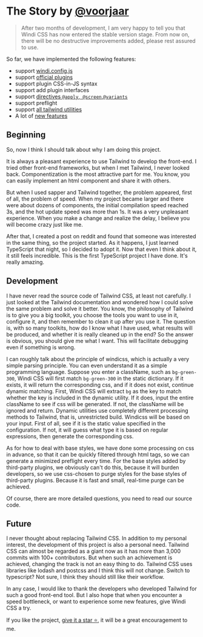 [Windi CSS]: https://github.com/windicss/windicss

# The Story <span class="text-base text-gray-500">by [@voorjaar](https://github.com/voorjaar)</span>

> After two months of development, I am very happy to tell you that Windi CSS has now entered the stable version stage. From now on, there will be no destructive improvements added, please rest assured to use.

So far, we have implemented the following features:

- support [windi.config.js](/guide/configuration)
- support [official plugins](/plugins/)
- support plugin CSS-in-JS syntax
- support add plugin interfaces
- support [directives `@apply`,` @screen`,`@variants`](/features/directives)
- support preflight
- support [all tailwind utilities](/utilities/)
- A lot of [new features](/features/)

## Beginning

So, now I think I should talk about why I am doing this project.

It is always a pleasant experience to use Tailwind to develop the front-end. I tried other front-end frameworks, but when I met Tailwind, I never looked back. Componentization is the most attractive part for me. You know, you can easily implement an html component and share it with others.

But when I used sapper and Tailwind together, the problem appeared, first of all, the problem of speed. When my project became larger and there were about dozens of components, the initial compilation speed reached 3s, and the hot update speed was more than 1s. It was a very unpleasant experience. When you make a change and realize the delay, I believe you will become crazy just like me.

After that, I created a post on reddit and found that someone was interested in the same thing, so the project started. As it happens, I just learned TypeScript that night, so I decided to adopt it. Now that even I think about it, it still feels incredible. This is the first TypeScript project I have done. It's really amazing.

## Development

I have never read the source code of Tailwind CSS, at least not carefully. I just looked at the Tailwind documentation and wondered how I could solve the same problem and solve it better. You know, the philosophy of Tailwind is to give you a big toolkit, you choose the tools you want to use in it, configure it, and then remember to clean it up after you use it. The question is, with so many toolkits, how do I know what I have used, what results will be produced, and whether it is really cleaned up in the end? So the answer is obvious, you should give me what I want. This will facilitate debugging even if something is wrong.

I can roughly talk about the principle of windicss, which is actually a very simple parsing principle. You can even understand it as a simple programming language. Suppose you enter a className, such as `bg-green-300`, Windi CSS will first match `bg-green-300` in the static dictionary. If it exists, it will return the corresponding css, and if it does not exist, continue dynamic matching. First, Windi CSS will extract `bg` as the key to match whether the key is included in the dynamic utility. If it does, input the entire className to see if css will be generated. If not, the className will be ignored and return. Dynamic utilities use completely different processing methods to Tailwind, that is, unrestricted build. Windicss will be based on your input. First of all, see if it is the static value specified in the configuration. If not, it will guess what type it is based on regular expressions, then generate the corresponding css.

As for how to deal with base styles, we have done some processing on css in advance, so that it can be quickly filtered through html tags, so we can generate a minimized preflight every time. For the base styles added by third-party plugins, we obviously can't do this, because it will burden developers, so we use css-chosen to purge styles for the base styles of third-party plugins. Because it is fast and small, real-time purge can be achieved.

Of course, there are more detailed questions, you need to read our source code.

## Future

I never thought about replacing Tailwind CSS. In addition to my personal interest, the development of this project is also a personal need. Tailwind CSS can almost be regarded as a giant now as it has more than 3,000 commits with 100+ contributors. But when such an achievement is achieved, changing the track is not an easy thing to do. Tailwind CSS uses libraries like lodash and postcss and I think this will not change. Switch to typescript? Not sure, I think they should still like their workflow.

In any case, I would like to thank the developers who developed Tailwind for such a good front-end tool. But I also hope that when you encounter a speed bottleneck, or want to experience some new features, give Windi CSS a try.

If you like the project, [give it a star ⭐️][Windi CSS], it will be a great encouragement to me.

